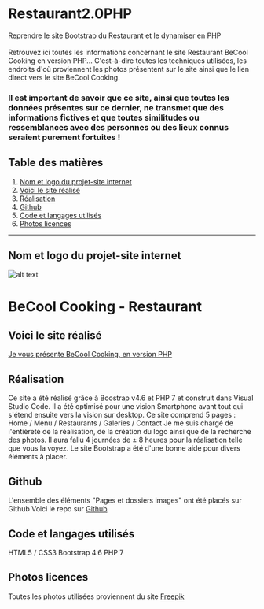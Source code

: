 # Restaurant2.0PHP
Reprendre le site Bootstrap du Restaurant et le dynamiser en PHP<br><br>
Retrouvez ici toutes les informations concernant le site Restaurant BeCool Cooking en version PHP...
C'est-à-dire toutes les techniques utilisées, les endroits d'où proviennent les photos présentent sur le site ainsi que le lien direct vers le site BeCool Cooking.

### Il est important de savoir que ce site, ainsi que toutes les données présentes sur ce dernier, ne transmet que des informations fictives et que toutes similitudes ou ressemblances avec des personnes ou des lieux connus seraient purement fortuites !

## Table des matières
1. [Nom et logo du projet-site internet](#Nom-et-logo-du-projet-site-internet)
2. [Voici le site réalisé](#Voici-le-site-réalise)
3. [Réalisation](#Realisation)
4. [Github](#Github)
5. [Code et langages utilisés](#Code-et-langages-utilises)
6. [Photos licences](#Photos-licences)

***

<a name="Nom-et-logo-du-projet-site-internet"></a>
## Nom et logo du projet-site internet

![alt text](https://christianjadot.github.io/Restaurant2.0PHP/images/becool-logo-black.png "BeCool Cooking")

# BeCool Cooking - Restaurant

<a name="Voici-le-site-réalise"></a>
## Voici le site réalisé
[Je vous présente BeCool Cooking, en version PHP](https://christianjadot.github.io/Restaurant2.0PHP/)

<a name="Realisation"></a>
## Réalisation
Ce site a été réalisé grâce à Boostrap v4.6 et PHP 7 et construit dans Visual Studio Code.
Il a été optimisé pour une vision Smartphone avant tout qui s'étend ensuite vers la vision sur desktop.
Ce site comprend 5 pages : Home / Menu / Restaurants / Galeries / Contact
Je me suis chargé de l'entièreté de la réalisation, de la création du logo ainsi que de la recherche des photos.
Il aura fallu 4 journées de ± 8 heures pour la réalisation telle que vous la voyez.
Le site Bootstrap a été d'une bonne aide pour divers éléments à placer.

<a name="Github"></a>
## Github
L'ensemble des éléments "Pages et dossiers images" ont été placés sur Github
Voici le repo sur [Github](https://github.com/ChristianJadot/Restaurant2.0PHP)

<a name="Code-et-langages-utilises"></a>
## Code et langages utilisés
HTML5 / CSS3
Bootstrap 4.6
PHP 7

<a name="Photos-licences"></a>
## Photos licences
Toutes les photos utilisées proviennent du site [Freepik](https://www.freepik.com/)

